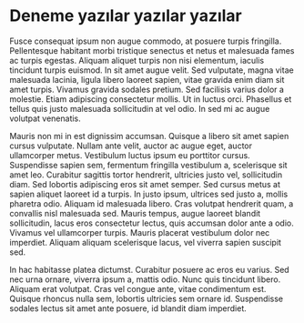 # Deneme yazılar yazılar yazılar

Fusce consequat ipsum non augue commodo, at posuere turpis fringilla. Pellentesque habitant morbi tristique senectus et netus et malesuada fames ac turpis egestas. Aliquam aliquet turpis non nisi elementum, iaculis tincidunt turpis euismod. In sit amet augue velit. Sed vulputate, magna vitae malesuada lacinia, ligula libero laoreet sapien, vitae gravida enim diam sit amet turpis. Vivamus gravida sodales pretium. Sed facilisis varius dolor a molestie. Etiam adipiscing consectetur mollis. Ut in luctus orci. Phasellus et tellus quis justo malesuada sollicitudin at vel odio. In sed mi ac augue volutpat venenatis.

Mauris non mi in est dignissim accumsan. Quisque a libero sit amet sapien cursus vulputate. Nullam ante velit, auctor ac augue eget, auctor ullamcorper metus. Vestibulum luctus ipsum eu porttitor cursus. Suspendisse sapien sem, fermentum fringilla vestibulum a, scelerisque sit amet leo. Curabitur sagittis tortor hendrerit, ultricies justo vel, sollicitudin diam. Sed lobortis adipiscing eros sit amet semper. Sed cursus metus at sapien aliquet laoreet id a turpis. In justo ipsum, ultrices sed justo a, mollis pharetra odio. Aliquam id malesuada libero. Cras volutpat hendrerit quam, a convallis nisl malesuada sed. Mauris tempus, augue laoreet blandit sollicitudin, lacus eros consectetur lectus, quis accumsan dolor ante a odio. Vivamus vel ullamcorper turpis. Mauris placerat vestibulum dolor nec imperdiet. Aliquam aliquam scelerisque lacus, vel viverra sapien suscipit sed.

In hac habitasse platea dictumst. Curabitur posuere ac eros eu varius. Sed nec urna ornare, viverra ipsum a, mattis odio. Nunc quis tincidunt libero. Aliquam erat volutpat. Cras vel congue ante, vitae condimentum est. Quisque rhoncus nulla sem, lobortis ultricies sem ornare id. Suspendisse sodales lectus sit amet ante posuere, id blandit diam imperdiet.
